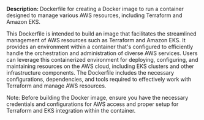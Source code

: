 <b>Description: </b>
Dockerfile for creating a Docker image to run a container designed to manage various AWS resources, including Terraform and Amazon EKS.

This Dockerfile is intended to build an image that facilitates the streamlined management of AWS resources such as Terraform and Amazon EKS. It provides an environment within a container that's configured to efficiently handle the orchestration and administration of diverse AWS services. Users can leverage this containerized environment for deploying, configuring, and maintaining resources on the AWS cloud, including EKS clusters and other infrastructure components. The Dockerfile includes the necessary configurations, dependencies, and tools required to effectively work with Terraform and manage AWS resources.

Note: Before building the Docker image, ensure you have the necessary credentials and configurations for AWS access and proper setup for Terraform and EKS integration within the container.
